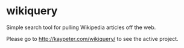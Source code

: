 # wikiquery
Simple search tool for pulling Wikipedia articles off the web.

Please go to http://kaypeter.com/wikiquery/ to see the active project.

